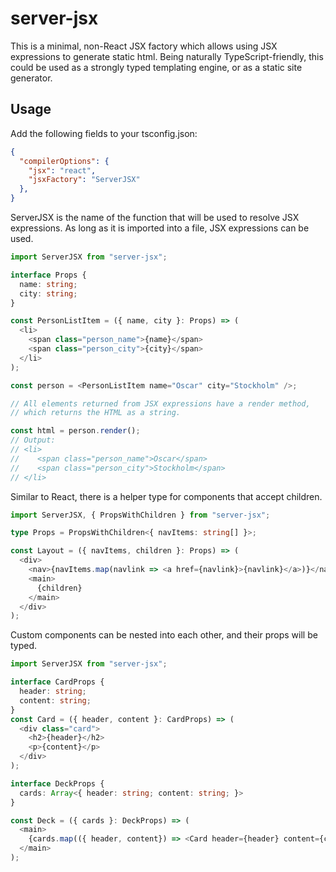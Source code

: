 # server-jsx

This is a minimal, non-React JSX factory which allows using JSX expressions to generate static html. Being naturally TypeScript-friendly, this could be used as a strongly typed templating engine, or as a static site generator.

## Usage

Add the following fields to your tsconfig.json:
```json
{
  "compilerOptions": {
    "jsx": "react",
    "jsxFactory": "ServerJSX"
  },
}
```
ServerJSX is the name of the function that will be used to resolve JSX expressions. As long as it is imported into a file, JSX expressions can be used.

```typescript
import ServerJSX from "server-jsx";

interface Props {
  name: string;
  city: string;
}

const PersonListItem = ({ name, city }: Props) => (
  <li>
    <span class="person_name">{name}</span>
    <span class="person_city">{city}</span>
  </li>
);

const person = <PersonListItem name="Oscar" city="Stockholm" />;

// All elements returned from JSX expressions have a render method,
// which returns the HTML as a string.

const html = person.render();
// Output:
// <li>
//    <span class="person_name">Oscar</span>
//    <span class="person_city">Stockholm</span>
// </li>

```
Similar to React, there is a helper type for components that accept children.

```typescript
import ServerJSX, { PropsWithChildren } from "server-jsx";

type Props = PropsWithChildren<{ navItems: string[] }>;

const Layout = ({ navItems, children }: Props) => (
  <div>
    <nav>{navItems.map(navlink => <a href={navlink}>{navlink}</a>)}</nav>
    <main>
      {children}
    </main>
  </div>
);
```

Custom components can be nested into each other, and their props will be typed.

```typescript
import ServerJSX from "server-jsx";

interface CardProps {
  header: string;
  content: string;
}
const Card = ({ header, content }: CardProps) => (
  <div class="card">
    <h2>{header}</h2>
    <p>{content}</p>
  </div>
);

interface DeckProps {
  cards: Array<{ header: string; content: string; }>
}

const Deck = ({ cards }: DeckProps) => (
  <main>
    {cards.map(({ header, content}) => <Card header={header} content={content} />)}
  </main>
);

```

